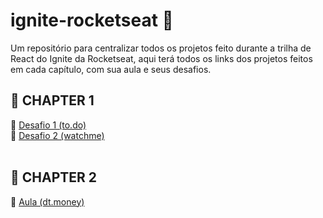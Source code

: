 # ignite-rocketseat 🚀
Um repositório para centralizar todos os projetos feito durante a trilha de React do Ignite da Rocketseat, aqui terá todos os links dos projetos feitos em cada capítulo, com sua aula e seus desafios.

## 🌌 CHAPTER 1 
🚀 [Desafio 1 (to.do)](https://github.com/gabrielborel/to.do)
<br>
🚀 [Desafio 2 (watchme)](https://github.com/gabrielborel/watchme)
<br><br>

## 🌌 CHAPTER 2
🚀 [Aula (dt.money)](https://github.com/gabrielborel/dtmoney)
